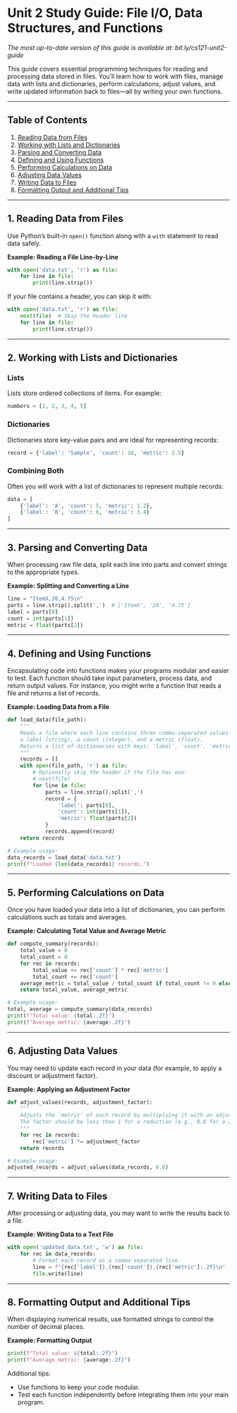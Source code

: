 # Unit 2 Study Guide: File I/O, Data Structures, and Functions

_The most up-to-date version of this guide is available at: bit.ly/cs121-unit2-guide_

This guide covers essential programming techniques for reading and processing data stored in files. You’ll learn how to work with files, manage data with lists and dictionaries, perform calculations, adjust values, and write updated information back to files—all by writing your own functions.

---

## Table of Contents

1. [Reading Data from Files](#reading-data-from-files)
2. [Working with Lists and Dictionaries](#working-with-lists-and-dictionaries)
3. [Parsing and Converting Data](#parsing-and-converting-data)
4. [Defining and Using Functions](#defining-and-using-functions)
5. [Performing Calculations on Data](#performing-calculations-on-data)
6. [Adjusting Data Values](#adjusting-data-values)
7. [Writing Data to Files](#writing-data-to-files)
8. [Formatting Output and Additional Tips](#formatting-output-and-additional-tips)

---

## 1. Reading Data from Files

Use Python’s built-in `open()` function along with a `with` statement to read data safely.

**Example: Reading a File Line-by-Line**

```python
with open('data.txt', 'r') as file:
    for line in file:
        print(line.strip())
```

If your file contains a header, you can skip it with:

```python
with open('data.txt', 'r') as file:
    next(file)  # Skip the header line
    for line in file:
        print(line.strip())
```

---

## 2. Working with Lists and Dictionaries

### Lists

Lists store ordered collections of items. For example:

```python
numbers = [1, 2, 3, 4, 5]
```

### Dictionaries

Dictionaries store key-value pairs and are ideal for representing records:

```python
record = {'label': 'Sample', 'count': 10, 'metric': 2.5}
```

### Combining Both

Often you will work with a list of dictionaries to represent multiple records:

```python
data = [
    {'label': 'A', 'count': 5, 'metric': 1.2},
    {'label': 'B', 'count': 8, 'metric': 3.4}
]
```

---

## 3. Parsing and Converting Data

When processing raw file data, split each line into parts and convert strings to the appropriate types.

**Example: Splitting and Converting a Line**

```python
line = "ItemX,20,4.75\n"
parts = line.strip().split(',')  # ['ItemX', '20', '4.75']
label = parts[0]
count = int(parts[1])
metric = float(parts[2])
```

---

## 4. Defining and Using Functions

Encapsulating code into functions makes your programs modular and easier to test. Each function should take input parameters, process data, and return output values. For instance, you might write a function that reads a file and returns a list of records.

**Example: Loading Data from a File**

```python
def load_data(file_path):
    """
    Reads a file where each line contains three comma-separated values:
    a label (string), a count (integer), and a metric (float).
    Returns a list of dictionaries with keys: 'label', 'count', 'metric'.
    """
    records = []
    with open(file_path, 'r') as file:
        # Optionally skip the header if the file has one:
        # next(file)
        for line in file:
            parts = line.strip().split(',')
            record = {
                'label': parts[0],
                'count': int(parts[1]),
                'metric': float(parts[2])
            }
            records.append(record)
    return records

# Example usage:
data_records = load_data('data.txt')
print(f"Loaded {len(data_records)} records.")
```

---

## 5. Performing Calculations on Data

Once you have loaded your data into a list of dictionaries, you can perform calculations such as totals and averages.

**Example: Calculating Total Value and Average Metric**

```python
def compute_summary(records):
    total_value = 0
    total_count = 0
    for rec in records:
        total_value += rec['count'] * rec['metric']
        total_count += rec['count']
    average_metric = total_value / total_count if total_count != 0 else 0
    return total_value, average_metric

# Example usage:
total, average = compute_summary(data_records)
print(f"Total value: {total:.2f}")
print(f"Average metric: {average:.2f}")
```

---

## 6. Adjusting Data Values

You may need to update each record in your data (for example, to apply a discount or adjustment factor).

**Example: Applying an Adjustment Factor**

```python
def adjust_values(records, adjustment_factor):
    """
    Adjusts the 'metric' of each record by multiplying it with an adjustment factor.
    The factor should be less than 1 for a reduction (e.g., 0.8 for a 20% discount).
    """
    for rec in records:
        rec['metric'] *= adjustment_factor
    return records

# Example usage:
adjusted_records = adjust_values(data_records, 0.8)
```

---

## 7. Writing Data to Files

After processing or adjusting data, you may want to write the results back to a file.

**Example: Writing Data to a Text File**

```python
with open('updated_data.txt', 'w') as file:
    for rec in data_records:
        # Format each record as a comma-separated line.
        line = f"{rec['label']},{rec['count']},{rec['metric']:.2f}\n"
        file.write(line)
```

---

## 8. Formatting Output and Additional Tips

When displaying numerical results, use formatted strings to control the number of decimal places.

**Example: Formatting Output**

```python
print(f"Total value: ${total:.2f}")
print(f"Average metric: {average:.2f}")
```

Additional tips:

- Use functions to keep your code modular.
- Test each function independently before integrating them into your main program.

